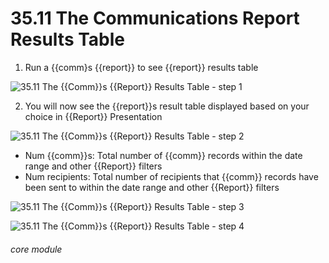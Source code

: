 # 35.11 The Communications Report Results Table

1. Run a {{comm}s {{report}} to see {{report}} results table

![35.11 The {{Comm}}s {{Report}} Results Table - step 1](35.11_The_Communications_Report_Results_Table_im_1.png)

2. You will now see the {{report}}s result table displayed based on your choice in {{Report}} Presentation

![35.11 The {{Comm}}s {{Report}} Results Table - step 2](35.11_The_Communications_Report_Results_Table_im_2.png)

- Num {{comm}}s: Total number of {{comm}} records within the date range and other {{Report}} filters
- Num recipients: Total number of recipients that {{comm}} records have been sent to within the date range and other {{Report}} filters

![35.11 The {{Comm}}s {{Report}} Results Table - step 3](35.11_The_Communications_Report_Results_Table_im_3.png)

![35.11 The {{Comm}}s {{Report}} Results Table - step 4](35.11_The_Communications_Report_Results_Table_im_4.png)


###### core module
